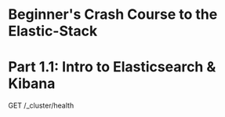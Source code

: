 # Beginner's Crash Course to the Elastic-Stack
# Part 1.1: Intro to Elasticsearch & Kibana

GET /_cluster/health
